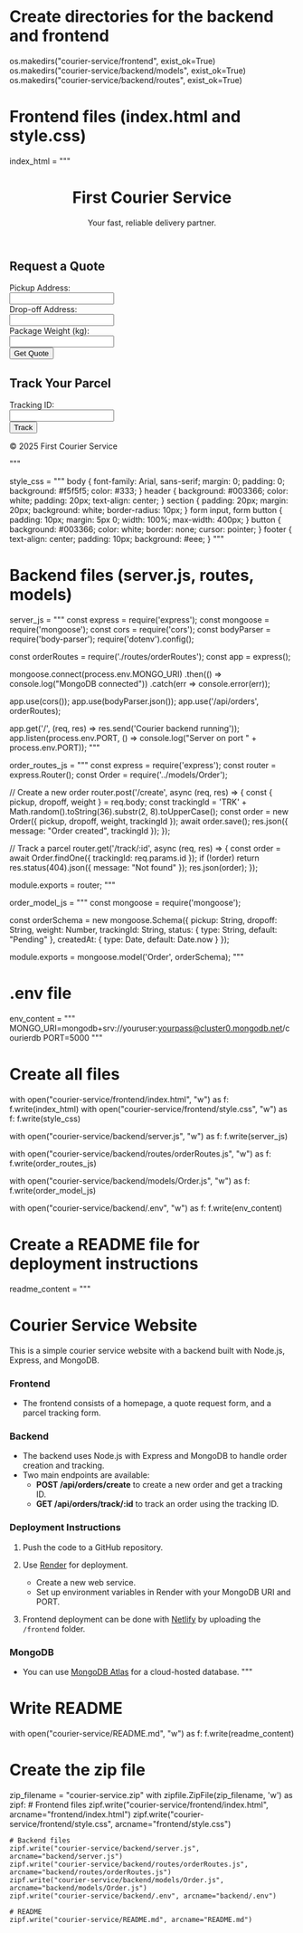 # Create directories for the backend and frontend
os.makedirs("courier-service/frontend", exist_ok=True)
os.makedirs("courier-service/backend/models", exist_ok=True)
os.makedirs("courier-service/backend/routes", exist_ok=True)

# Frontend files (index.html and style.css)
index_html = """
<!DOCTYPE html>
<html lang="en">
<head>
  <meta charset="UTF-8" />
  <meta name="viewport" content="width=device-width, initial-scale=1.0"/>
  <title>First Courier Service</title>
  <link rel="stylesheet" href="style.css" />
</head>
<body>
  <header>
    <h1>First Courier Service</h1>
    <p>Your fast, reliable delivery partner.</p>
  </header>

  <section>
    <h2>Request a Quote</h2>
    <form action="#" method="POST">
      <label>Pickup Address:</label><br />
      <input type="text" name="pickup" required /><br />
      <label>Drop-off Address:</label><br />
      <input type="text" name="dropoff" required /><br />
      <label>Package Weight (kg):</label><br />
      <input type="number" name="weight" step="0.1" required /><br />
      <button type="submit">Get Quote</button>
    </form>
  </section>

  <section>
    <h2>Track Your Parcel</h2>
    <form action="#" method="GET">
      <label>Tracking ID:</label><br />
      <input type="text" name="tracking_id" required /><br />
      <button type="submit">Track</button>
    </form>
  </section>

  <footer>
    <p>&copy; 2025 First Courier Service</p>
  </footer>
</body>
</html>
"""

style_css = """
body {
  font-family: Arial, sans-serif;
  margin: 0;
  padding: 0;
  background: #f5f5f5;
  color: #333;
}
header {
  background: #003366;
  color: white;
  padding: 20px;
  text-align: center;
}
section {
  padding: 20px;
  margin: 20px;
  background: white;
  border-radius: 10px;
}
form input, form button {
  padding: 10px;
  margin: 5px 0;
  width: 100%;
  max-width: 400px;
}
button {
  background: #003366;
  color: white;
  border: none;
  cursor: pointer;
}
footer {
  text-align: center;
  padding: 10px;
  background: #eee;
}
"""

# Backend files (server.js, routes, models)
server_js = """
const express = require('express');
const mongoose = require('mongoose');
const cors = require('cors');
const bodyParser = require('body-parser');
require('dotenv').config();

const orderRoutes = require('./routes/orderRoutes');
const app = express();

mongoose.connect(process.env.MONGO_URI)
  .then(() => console.log("MongoDB connected"))
  .catch(err => console.error(err));

app.use(cors());
app.use(bodyParser.json());
app.use('/api/orders', orderRoutes);

app.get('/', (req, res) => res.send('Courier backend running'));
app.listen(process.env.PORT, () => console.log("Server on port " + process.env.PORT));
"""

order_routes_js = """
const express = require('express');
const router = express.Router();
const Order = require('../models/Order');

// Create a new order
router.post('/create', async (req, res) => {
  const { pickup, dropoff, weight } = req.body;
  const trackingId = 'TRK' + Math.random().toString(36).substr(2, 8).toUpperCase();
  const order = new Order({ pickup, dropoff, weight, trackingId });
  await order.save();
  res.json({ message: "Order created", trackingId });
});

// Track a parcel
router.get('/track/:id', async (req, res) => {
  const order = await Order.findOne({ trackingId: req.params.id });
  if (!order) return res.status(404).json({ message: "Not found" });
  res.json(order);
});

module.exports = router;
"""

order_model_js = """
const mongoose = require('mongoose');

const orderSchema = new mongoose.Schema({
  pickup: String,
  dropoff: String,
  weight: Number,
  trackingId: String,
  status: { type: String, default: "Pending" },
  createdAt: { type: Date, default: Date.now }
});

module.exports = mongoose.model('Order', orderSchema);
"""

# .env file
env_content = """
MONGO_URI=mongodb+srv://youruser:yourpass@cluster0.mongodb.net/courierdb
PORT=5000
"""

# Create all files
with open("courier-service/frontend/index.html", "w") as f:
    f.write(index_html)
with open("courier-service/frontend/style.css", "w") as f:
    f.write(style_css)

with open("courier-service/backend/server.js", "w") as f:
    f.write(server_js)

with open("courier-service/backend/routes/orderRoutes.js", "w") as f:
    f.write(order_routes_js)

with open("courier-service/backend/models/Order.js", "w") as f:
    f.write(order_model_js)

with open("courier-service/backend/.env", "w") as f:
    f.write(env_content)

# Create a README file for deployment instructions
readme_content = """
# Courier Service Website

This is a simple courier service website with a backend built with Node.js, Express, and MongoDB.

### Frontend
- The frontend consists of a homepage, a quote request form, and a parcel tracking form.

### Backend
- The backend uses Node.js with Express and MongoDB to handle order creation and tracking.
- Two main endpoints are available:
  - **POST /api/orders/create** to create a new order and get a tracking ID.
  - **GET /api/orders/track/:id** to track an order using the tracking ID.

### Deployment Instructions
1. Push the code to a GitHub repository.
2. Use [Render](https://render.com) for deployment.
   - Create a new web service.
   - Set up environment variables in Render with your MongoDB URI and PORT.

3. Frontend deployment can be done with [Netlify](https://www.netlify.com) by uploading the `/frontend` folder.

### MongoDB
- You can use [MongoDB Atlas](https://cloud.mongodb.com) for a cloud-hosted database.
"""

# Write README
with open("courier-service/README.md", "w") as f:
    f.write(readme_content)

# Create the zip file
zip_filename = "courier-service.zip"
with zipfile.ZipFile(zip_filename, 'w') as zipf:
    # Frontend files
    zipf.write("courier-service/frontend/index.html", arcname="frontend/index.html")
    zipf.write("courier-service/frontend/style.css", arcname="frontend/style.css")
    
    # Backend files
    zipf.write("courier-service/backend/server.js", arcname="backend/server.js")
    zipf.write("courier-service/backend/routes/orderRoutes.js", arcname="backend/routes/orderRoutes.js")
    zipf.write("courier-service/backend/models/Order.js", arcname="backend/models/Order.js")
    zipf.write("courier-service/backend/.env", arcname="backend/.env")
    
    # README
    zipf.write("courier-service/README.md", arcname="README.md")

